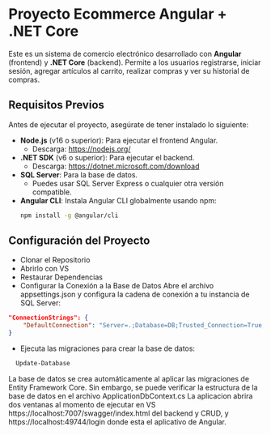 # **Proyecto Ecommerce Angular + .NET Core**

Este es un sistema de comercio electrónico desarrollado con **Angular** (frontend) y **.NET Core** (backend). Permite a los usuarios registrarse, iniciar sesión, agregar artículos al carrito, realizar compras y ver su historial de compras.


## **Requisitos Previos**

Antes de ejecutar el proyecto, asegúrate de tener instalado lo siguiente:

- **Node.js** (v16 o superior): Para ejecutar el frontend Angular.
  - Descarga: https://nodejs.org/
- **.NET SDK** (v6 o superior): Para ejecutar el backend.
  - Descarga: https://dotnet.microsoft.com/download
- **SQL Server**: Para la base de datos.
  - Puedes usar SQL Server Express o cualquier otra versión compatible.
- **Angular CLI**: Instala Angular CLI globalmente usando npm:
  ```bash
  npm install -g @angular/cli

## **Configuración del Proyecto**
- Clonar el Repositorio
- Abrirlo con VS
- Restaurar Dependencias
- Configurar la Conexión a la Base de Datos
Abre el archivo appsettings.json y configura la cadena de conexión a tu instancia de SQL Server:
```json
"ConnectionStrings": {
    "DefaultConnection": "Server=.;Database=DB;Trusted_Connection=True;MultipleActiveResultSets=true"
}
```
- Ejecuta las migraciones para crear la base de datos:
```bash
  Update-Database
```
La base de datos se crea automáticamente al aplicar las migraciones de Entity Framework Core. Sin embargo, se puede verificar la estructura de la base de datos en el archivo ApplicationDbContext.cs
La aplicacion abrira dos ventanas al momento de ejecutar en VS https://localhost:7007/swagger/index.html del backend y CRUD, y https://localhost:49744/login donde esta el aplicativo de Angular.
